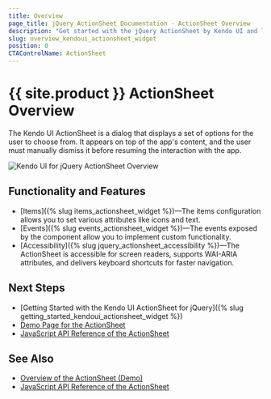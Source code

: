 ```yaml
---
title: Overview
page_title: jQuery ActionSheet Documentation - ActionSheet Overview
description: "Get started with the jQuery ActionSheet by Kendo UI and learn how to initialize the widget."
slug: overview_kendoui_actionsheet_widget
position: 0
CTAControlName: ActionSheet
---
```


# {{ site.product }} ActionSheet Overview

The Kendo UI ActionSheet is a dialog that displays a set of options for the user to choose from. It appears on top of the app's content, and the user must manually dismiss it before resuming the interaction with the app.

![Kendo UI for jQuery ActionSheet Overview](actionsheet-overview.png)

## Functionality and Features

* [Items]({% slug items_actionsheet_widget %})&mdash;The items configuration allows you to set various attributes like icons and text.
* [Events]({% slug events_actionsheet_widget %})&mdash;The events exposed by the component allow you to implement custom functionality.
* [Accessibility]({% slug jquery_actionsheet_accessibility %})&mdash;The ActionSheet is accessible for screen readers, supports WAI-ARIA attributes, and delivers keyboard shortcuts for faster navigation.

## Next Steps 

* [Getting Started with the Kendo UI ActionSheet for jQuery]({% slug getting_started_kendoui_actionsheet_widget %})
* [Demo Page for the ActionSheet](https://demos.telerik.com/kendo-ui/actionsheet/index)
* [JavaScript API Reference of the ActionSheet](/api/javascript/ui/actionsheet)

## See Also

* [Overview of the ActionSheet (Demo)](https://demos.telerik.com/kendo-ui/actionsheet/index)
* [JavaScript API Reference of the ActionSheet](/api/javascript/ui/actionsheet)
